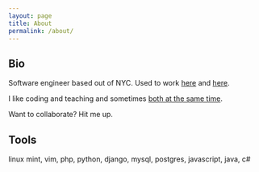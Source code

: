 ```yaml
---
layout: page
title: About
permalink: /about/
---
```


## Bio

Software engineer based out of NYC. Used to work [here](http://ms.com) and [here](http://whitehouse.gov). 

I like coding and teaching and sometimes [both at the same time](https://scripted.org/).

Want to collaborate? Hit me up.

## Tools

linux mint, vim, php, python, django, mysql, postgres, javascript, java, c#
